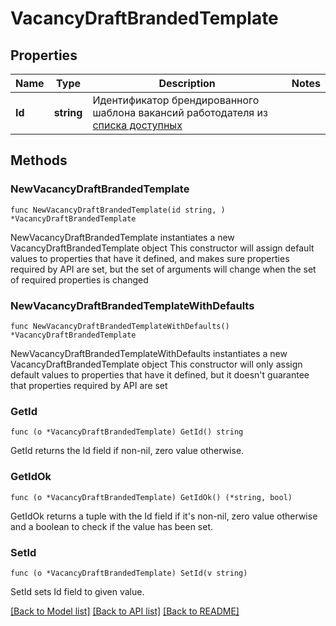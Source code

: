 # VacancyDraftBrandedTemplate

## Properties

Name | Type | Description | Notes
------------ | ------------- | ------------- | -------------
**Id** | **string** | Идентификатор брендированного шаблона вакансий работодателя из [списка доступных](#tag/Informaciya-o-rabotodatele/operation/get-vacancy-branded-templates-list) | 

## Methods

### NewVacancyDraftBrandedTemplate

`func NewVacancyDraftBrandedTemplate(id string, ) *VacancyDraftBrandedTemplate`

NewVacancyDraftBrandedTemplate instantiates a new VacancyDraftBrandedTemplate object
This constructor will assign default values to properties that have it defined,
and makes sure properties required by API are set, but the set of arguments
will change when the set of required properties is changed

### NewVacancyDraftBrandedTemplateWithDefaults

`func NewVacancyDraftBrandedTemplateWithDefaults() *VacancyDraftBrandedTemplate`

NewVacancyDraftBrandedTemplateWithDefaults instantiates a new VacancyDraftBrandedTemplate object
This constructor will only assign default values to properties that have it defined,
but it doesn't guarantee that properties required by API are set

### GetId

`func (o *VacancyDraftBrandedTemplate) GetId() string`

GetId returns the Id field if non-nil, zero value otherwise.

### GetIdOk

`func (o *VacancyDraftBrandedTemplate) GetIdOk() (*string, bool)`

GetIdOk returns a tuple with the Id field if it's non-nil, zero value otherwise
and a boolean to check if the value has been set.

### SetId

`func (o *VacancyDraftBrandedTemplate) SetId(v string)`

SetId sets Id field to given value.



[[Back to Model list]](../README.md#documentation-for-models) [[Back to API list]](../README.md#documentation-for-api-endpoints) [[Back to README]](../README.md)


